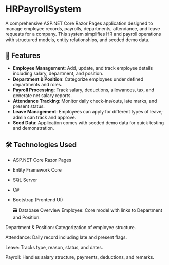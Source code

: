 # HRPayrollSystem

A comprehensive ASP.NET Core Razor Pages application designed to manage employee records, payrolls, departments, attendance, and leave requests for a company. This system simplifies HR and payroll operations with structured models, entity relationships, and seeded demo data.

## 🚀 Features

- **Employee Management**: Add, update, and track employee details including salary, department, and position.
- **Department & Position**: Categorize employees under defined departments and roles.
- **Payroll Processing**: Track salary, deductions, allowances, tax, and generate net salary reports.
- **Attendance Tracking**: Monitor daily check-ins/outs, late marks, and present status.
- **Leave Management**: Employees can apply for different types of leave; admin can track and approve.
- **Seed Data**: Application comes with seeded demo data for quick testing and demonstration.

## 🛠 Technologies Used

- ASP.NET Core Razor Pages
- Entity Framework Core
- SQL Server
- C#
- Bootstrap (Frontend UI)

  🗃️ Database Overview
Employee: Core model with links to Department and Position.

Department & Position: Categorization of employee structure.

Attendance: Daily record including late and present flags.

Leave: Tracks type, reason, status, and dates.

Payroll: Handles salary structure, payments, deductions, and remarks.

